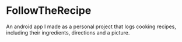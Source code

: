 # FollowTheRecipe

An android app I made as a personal project that logs cooking
recipes, including their ingredients, directions and a picture.
